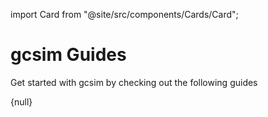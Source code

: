 import Card from "@site/src/components/Cards/Card";

# gcsim Guides

Get started with gcsim by checking out the following guides

<div class="container">
    <div class="row">
        <div class="col col--6 padding--lg">
            <Card
                title="Understanding Config Files"
                text="Learn the basic structure behind a gcsim config file, what the required fields are and how to start from scratch."
                link="/guides/understanding_config_files"
            />
        </div>
        <div class="col col--6 padding--lg">
            <Card
                title="Character Builder"
                text="Learn how to use the character build to generate the character weapons/artifacts/stats block of a configuration"
                link="/guides/character_builder"
            />
        </div>
    </div>
    <div class="row">
        <div class="col col--6 padding--lg">
            <Card
                title="Importing From Existing Sim"
                text="Learn how to import from an existing simulation either from the database or from another source"
                link="/guides/importing_from_sim"
            />
        </div>
        <div class="col col--6 padding--lg">
            <Card
                title="Building a Simulation - Basic Tutorial"
                text="Here we build a basic simulation of a Raiden team from scratch"
                link="/guides/building_a_simulation_basic_tutorial"
            />
        </div>
    </div>
        <div class="row">
        <div class="col col--6 padding--lg">
            <Card
                title="Sample Configs"
                text="Check out some sample configs that you can use as a starting point"
                link="/guides/basic_structure"
            />
        </div>
        <div class="col col--6 padding--lg">
        {null}
        </div>
    </div>
</div>

